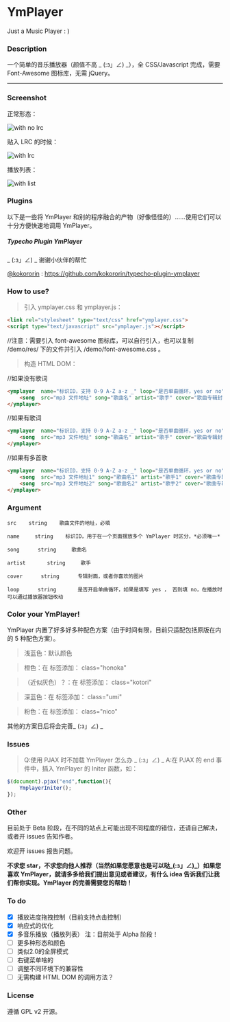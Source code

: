# YmPlayer
Just a Music Player : )

### Description

一个简单的音乐播放器（颜值不高 _ (:з」∠) _），全 CSS/Javascript 完成，需要 Font-Awesome 图标库，无需 jQuery。

-----

### Screenshot

正常形态：

![with no lrc](https://www.imim.pw/usr/uploads/with-no-lrc.jpg)

贴入 LRC 的时候：

![with lrc](https://www.imim.pw/usr/uploads/with-lrc.jpg)

播放列表：

![with list](https://www.imim.pw/usr/uploads/with-playlist.jpg)

### Plugins

以下是一些将 YmPlayer 和别的程序融合的产物（好像怪怪的）……使用它们可以十分方便快速地调用 YmPlayer。

##### Typecho Plugin YmPlayer

_ (:з」∠) _ 谢谢小伙伴的帮忙

[@kokororin](https://github.com/kokororin) : https://github.com/kokororin/typecho-plugin-ymplayer

### How to use?

> 引入 ymplayer.css 和 ymplayer.js：

```html
<link rel="stylesheet" type="text/css" href="ymplayer.css">
<script type="text/javascript" src="ymplayer.js"></script>
```

//注意：需要引入 font-awesome 图标库，可以自行引入，也可以复制 /demo/res/ 下的文件并引入 /demo/font-awesome.css 。

> 构造 HTML DOM：

//如果没有歌词

```html
<ymplayer  name="标识ID，支持 0-9 A-Z a-z _" loop="是否单曲循环，yes or no">
	<song  src="mp3 文件地址" song="歌曲名" artist="歌手" cover="歌曲专辑封面"></song>
</ymplayer>
```

//如果有歌词

```html
<ymplayer  name="标识ID，支持 0-9 A-Z a-z _" loop="是否单曲循环，yes or no">
	<song  src="mp3 文件地址" song="歌曲名" artist="歌手" cover="歌曲专辑封面">歌词内容</song>
</ymplayer>
```

//如果有多首歌
```html
<ymplayer  name="标识ID，支持 0-9 A-Z a-z _" loop="是否单曲循环，yes or no">
	<song  src="mp3 文件地址1" song="歌曲名1" artist="歌手1" cover="歌曲专辑封面1">歌词内容1</song>
	<song  src="mp3 文件地址2" song="歌曲名2" artist="歌手2" cover="歌曲专辑封面2">歌词内容2</song>
</ymplayer>
```

### Argument

```
src    string    歌曲文件的地址，必填

name     string    标识ID，用于在一个页面摆放多个 YmPlayer 时区分，*必须唯一*

song      string     歌曲名

artist       string     歌手

cover      string      专辑封面，或者你喜欢的图片

loop      string       是否开启单曲循环，如果是填写 yes ， 否则填 no，在播放时可以通过播放器按钮改动
```

### Color your YmPlayer!

YmPlayer 内置了好多好多种配色方案（由于时间有限，目前只适配包括原版在内的 5 种配色方案）。

> 浅蓝色：默认颜色

> 橙色：在 <ymplayer> 标签添加： class="honoka"

> （近似灰色）？：在 <ymplayer> 标签添加：  class="kotori"

> 深蓝色：在 <ymplayer> 标签添加：  class="umi"

> 粉色：在 <ymplayer> 标签添加：  class="nico"

其他的方案日后将会完善_ (:з」∠) _

### Issues

> Q:使用 PJAX 时不加载 YmPlayer 怎么办 _ (:з」∠) _
A:在 PJAX 的 end 事件中，插入 YmPlayer 的 Initer 函数，如：

```javascript
$(document).pjax("end",function(){
	YmplayerIniter();
});
```

### Other

目前处于 Beta 阶段，在不同的站点上可能出现不同程度的错位，还请自己解决，或者开 issues 告知作者。

欢迎开 issues 报告问题。

**不求您 star，不求您向他人推荐（当然如果您愿意也是可以哒_(:з」∠)_）如果您喜欢 YmPlayer，就请多多给我们提出意见或者建议，有什么 idea 告诉我们让我们帮你实现。YmPlayer 的完善需要您的帮助！**

### To do

- [x] 播放进度拖拽控制（目前支持点击控制）
- [x] 响应式的优化
- [x] 多音乐播放（播放列表） 注：目前处于 Alpha 阶段！
- [ ] 更多种形态和颜色
- [ ] 类似2.0的全屏模式
- [ ] 右键菜单啥的
- [ ] 调整不同环境下的兼容性
- [ ] 无需构建 HTML DOM 的调用方法？

### License

遵循 GPL v2 开源。
